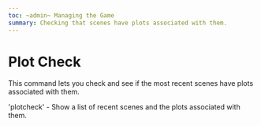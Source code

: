 ```yaml
---
toc: ~admin~ Managing the Game
summary: Checking that scenes have plots associated with them.
---
```

# Plot Check
This command lets you check and see if the most recent scenes have plots associated with them.

'plotcheck' - Show a list of recent scenes and the plots associated with them.